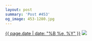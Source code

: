 ```yaml
---
layout: post
summary: 'Post #453'
og_image: 453-1280.jpg
---
```


<p>
  <time><a href="/453">{{ page.date | date: "%B %e, %Y" }}</a></time>
  <a href="/453"><img src="{{ site.assets_url }}/453-640.jpg" srcset="{{ site.assets_url }}/453-1280.jpg 1280w, {{ site.assets_url }}/453-960.jpg 960w, {{ site.assets_url }}/453-640.jpg 640w, {{ site.assets_url }}/453-320.jpg 320w" sizes="(min-width: 700px) 50vw, calc(100vw - 2rem)" /></a>
</p>
